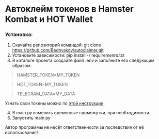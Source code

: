 Автоклейм токенов в Hamster Kombat и HOT Wallet
=====================

### Установка:
1. Скачайте репозиторий командой: git clone https://github.com/Bednyakov/autoclaimer.git
2. Установите зависимости: pip install -r requiremenrs.txt
3. В каталоге проекта создайте файл .env и заполните его следующим образом:

> HAMSTER_TOKEN=MY_TOKEN

> HOT_TOKEN=MY_TOKEN

> TELEGRAM_DATA=MY_DATA

Узнать свои токены можно по [этой инструкции](https://t.me/itpolice/187).

4. В main.py изменить временные промежутки, при необходимости.
5. Запустить main.py

Автор программы не несёт ответственности за последствия от её использования!

